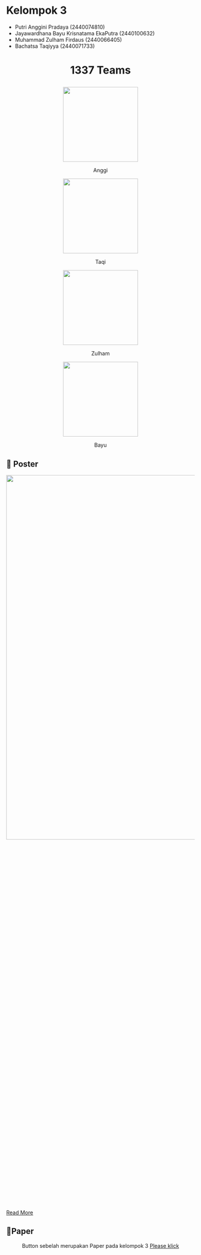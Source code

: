 # Kelompok 3

- Putri Anggini Pradaya (2440074810)
- Jayawardhana Bayu Krisnatama EkaPutra (2440100632)
- Muhammad Zulham Firdaus (2440066405)
- Bachatsa Taqiyya (2440071733)

# <p align="center">1337 Teams</p> 

<div align="center">                    
<img width="200px" src="https://github.com/JayaByu/Kawah-Ijen/blob/main/GithubRasset/ngg.png"></img>
<p align="center">Anggi</p>
<img src="https://github.com/JayaByu/Kawah-Ijen/blob/main/GithubRasset/taqqq.png" width="200px">
<p align="center">Taqi</p>
<img width="200px" src="https://github.com/JayaByu/Kawah-Ijen/blob/main/GithubRasset/juham.png"></img>
<p align="center">Zulham</p>
<img src="https://github.com/JayaByu/Kawah-Ijen/blob/main/GithubRasset/aas.png" width="200px">
<p align="center">Bayu</p>
</div>

## 📝 Poster 
<p align="center">
<img src="https://github.com/JayaByu/Kawah-Ijen/blob/main/Document/Poster.jpg" width="650" height="50%"> 

<a href="https://github.com/JayaByu/Kawah-Ijen/blob/main/Document/Poster.jpg">Read More</a>
</p>


## 💌Paper

<div align="center">
  Button sebelah merupakan Paper pada kelompok 3
  <a href="https://github.com/Anggi-p/Kawah--Ijen/blob/main/Document/HCI%20Karya%20Tulis%20ilmiah.docx">Please klick</a>
 </div>
 
 
 

